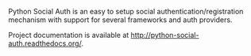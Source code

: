 Python Social Auth is an easy to setup social authentication/registration mechanism with support for several frameworks and auth providers.

Project documentation is available at http://python-social-auth.readthedocs.org/.
